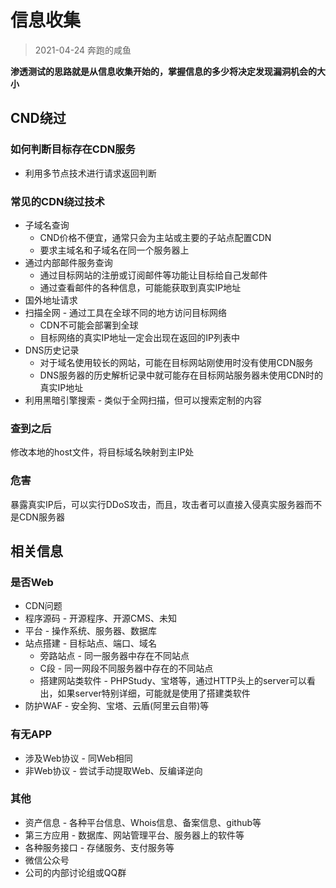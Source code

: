 # 信息收集

> 2021-04-24 奔跑的咸鱼

**渗透测试的思路就是从信息收集开始的，掌握信息的多少将决定发现漏洞机会的大小**

## CND绕过

### 如何判断目标存在CDN服务

- 利用多节点技术进行请求返回判断

### 常见的CDN绕过技术

- 子域名查询
  - CND价格不便宜，通常只会为主站或主要的子站点配置CDN
  - 要求主域名和子域名在同一个服务器上
- 通过内部邮件服务查询
  - 通过目标网站的注册或订阅邮件等功能让目标给自己发邮件
  - 通过查看邮件的各种信息，可能能获取到真实IP地址
- 国外地址请求
- 扫描全网 - 通过工具在全球不同的地方访问目标网络
  - CDN不可能会部署到全球
  - 目标网络的真实IP地址一定会出现在返回的IP列表中
- DNS历史记录
  - 对于域名使用较长的网站，可能在目标网站刚使用时没有使用CDN服务
  - DNS服务器的历史解析记录中就可能存在目标网站服务器未使用CDN时的真实IP地址
- 利用黑暗引擎搜索 - 类似于全网扫描，但可以搜索定制的内容

### 查到之后

修改本地的host文件，将目标域名映射到主IP处

### 危害

暴露真实IP后，可以实行DDoS攻击，而且，攻击者可以直接入侵真实服务器而不是CDN服务器

## 相关信息

### 是否Web

- CDN问题
- 程序源码 - 开源程序、开源CMS、未知
- 平台 - 操作系统、服务器、数据库
- 站点搭建 - 目标站点、端口、域名
  - 旁路站点 - 同一服务器中存在不同站点
  - C段 - 同一网段不同服务器中存在的不同站点
  - 搭建网站类软件 - PHPStudy、宝塔等，通过HTTP头上的server可以看出，如果server特别详细，可能就是使用了搭建类软件
- 防护WAF - 安全狗、宝塔、云盾(阿里云自带)等

### 有无APP

- 涉及Web协议 - 同Web相同
- 非Web协议 - 尝试手动提取Web、反编译逆向

### 其他

- 资产信息 - 各种平台信息、Whois信息、备案信息、github等
- 第三方应用 - 数据库、网站管理平台、服务器上的软件等
- 各种服务接口 - 存储服务、支付服务等
- 微信公众号
- 公司的内部讨论组或QQ群
